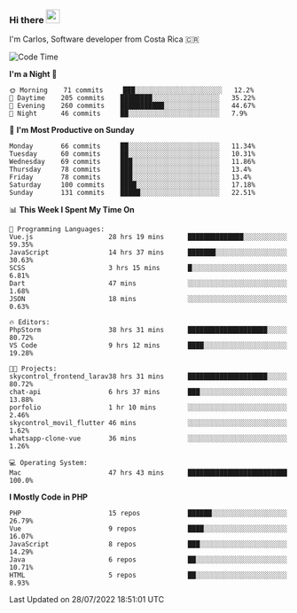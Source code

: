 ### Hi there <img src="https://media.giphy.com/media/hvRJCLFzcasrR4ia7z/giphy.gif" width="25px" height="25px">

I'm Carlos, Software developer from Costa Rica 🇨🇷

<!--START_SECTION:waka-->
![Code Time](http://img.shields.io/badge/Code%20Time-0%20secs-blue)

**I'm a Night 🦉** 

```text
🌞 Morning    71 commits     ███░░░░░░░░░░░░░░░░░░░░░░   12.2% 
🌆 Daytime    205 commits    ████████░░░░░░░░░░░░░░░░░   35.22% 
🌃 Evening    260 commits    ███████████░░░░░░░░░░░░░░   44.67% 
🌙 Night      46 commits     ██░░░░░░░░░░░░░░░░░░░░░░░   7.9%

```
📅 **I'm Most Productive on Sunday** 

```text
Monday       66 commits     ██░░░░░░░░░░░░░░░░░░░░░░░   11.34% 
Tuesday      60 commits     ██░░░░░░░░░░░░░░░░░░░░░░░   10.31% 
Wednesday    69 commits     ███░░░░░░░░░░░░░░░░░░░░░░   11.86% 
Thursday     78 commits     ███░░░░░░░░░░░░░░░░░░░░░░   13.4% 
Friday       78 commits     ███░░░░░░░░░░░░░░░░░░░░░░   13.4% 
Saturday     100 commits    ████░░░░░░░░░░░░░░░░░░░░░   17.18% 
Sunday       131 commits    █████░░░░░░░░░░░░░░░░░░░░   22.51%

```


📊 **This Week I Spent My Time On** 

```text
💬 Programming Languages: 
Vue.js                   28 hrs 19 mins      ██████████████░░░░░░░░░░░   59.35% 
JavaScript               14 hrs 37 mins      ███████░░░░░░░░░░░░░░░░░░   30.63% 
SCSS                     3 hrs 15 mins       █░░░░░░░░░░░░░░░░░░░░░░░░   6.81% 
Dart                     47 mins             ░░░░░░░░░░░░░░░░░░░░░░░░░   1.68% 
JSON                     18 mins             ░░░░░░░░░░░░░░░░░░░░░░░░░   0.63%

🔥 Editors: 
PhpStorm                 38 hrs 31 mins      ████████████████████░░░░░   80.72% 
VS Code                  9 hrs 12 mins       ████░░░░░░░░░░░░░░░░░░░░░   19.28%

🐱‍💻 Projects: 
skycontrol_frontend_larav38 hrs 31 mins      ████████████████████░░░░░   80.72% 
chat-api                 6 hrs 37 mins       ███░░░░░░░░░░░░░░░░░░░░░░   13.88% 
porfolio                 1 hr 10 mins        ░░░░░░░░░░░░░░░░░░░░░░░░░   2.46% 
skycontrol_movil_flutter 46 mins             ░░░░░░░░░░░░░░░░░░░░░░░░░   1.62% 
whatsapp-clone-vue       36 mins             ░░░░░░░░░░░░░░░░░░░░░░░░░   1.26%

💻 Operating System: 
Mac                      47 hrs 43 mins      █████████████████████████   100.0%

```

**I Mostly Code in PHP** 

```text
PHP                      15 repos            ██████░░░░░░░░░░░░░░░░░░░   26.79% 
Vue                      9 repos             ████░░░░░░░░░░░░░░░░░░░░░   16.07% 
JavaScript               8 repos             ███░░░░░░░░░░░░░░░░░░░░░░   14.29% 
Java                     6 repos             ██░░░░░░░░░░░░░░░░░░░░░░░   10.71% 
HTML                     5 repos             ██░░░░░░░░░░░░░░░░░░░░░░░   8.93%

```



 Last Updated on 28/07/2022 18:51:01 UTC
<!--END_SECTION:waka-->
